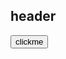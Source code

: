 

## header



<div >
<button id="ex1"> clickme</button>
  <script>
    ex1 = document.getElementById('ex1');
    ex1.onclick = function() {
      alert("clicked");
    }
  </script>
</div>